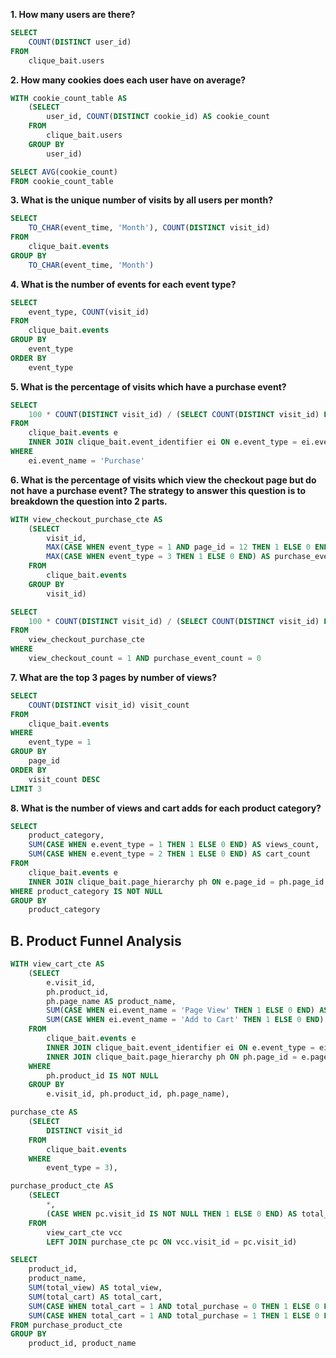 **1. How many users are there?**

```sql
SELECT
	COUNT(DISTINCT user_id)
FROM
	clique_bait.users
```

**2. How many cookies does each user have on average?**

```sql
WITH cookie_count_table AS
    (SELECT
        user_id, COUNT(DISTINCT cookie_id) AS cookie_count
    FROM
        clique_bait.users
    GROUP BY
        user_id)

SELECT AVG(cookie_count)
FROM cookie_count_table
```

**3. What is the unique number of visits by all users per month?**

```sql
SELECT
	TO_CHAR(event_time, 'Month'), COUNT(DISTINCT visit_id)
FROM
	clique_bait.events
GROUP BY
	TO_CHAR(event_time, 'Month')
```

**4. What is the number of events for each event type?**

```sql
SELECT
	event_type, COUNT(visit_id)
FROM
	clique_bait.events
GROUP BY
	event_type
ORDER BY
	event_type
```

**5. What is the percentage of visits which have a purchase event?**

```sql
SELECT
	100 * COUNT(DISTINCT visit_id) / (SELECT COUNT(DISTINCT visit_id) FROM clique_bait.events) AS purchase_event_percentage
FROM
	clique_bait.events e
	INNER JOIN clique_bait.event_identifier ei ON e.event_type = ei.event_type
WHERE
	ei.event_name = 'Purchase'
```

**6. What is the percentage of visits which view the checkout page but do not have a purchase event? The strategy to answer this question is to breakdown the question into 2 parts.**

```sql
WITH view_checkout_purchase_cte AS
	(SELECT
		visit_id,
		MAX(CASE WHEN event_type = 1 AND page_id = 12 THEN 1 ELSE 0 END) AS view_checkout_count,
		MAX(CASE WHEN event_type = 3 THEN 1 ELSE 0 END) AS purchase_event_count
	FROM
		clique_bait.events
	GROUP BY
		visit_id)

SELECT
	100 * COUNT(DISTINCT visit_id) / (SELECT COUNT(DISTINCT visit_id) FROM clique_bait.events)
FROM
	view_checkout_purchase_cte
WHERE
	view_checkout_count = 1 AND purchase_event_count = 0
```

**7. What are the top 3 pages by number of views?**

```sql
SELECT
	COUNT(DISTINCT visit_id) visit_count
FROM
	clique_bait.events
WHERE
	event_type = 1
GROUP BY
	page_id
ORDER BY
	visit_count DESC
LIMIT 3
```

**8. What is the number of views and cart adds for each product category?**

```sql
SELECT
	product_category,
	SUM(CASE WHEN e.event_type = 1 THEN 1 ELSE 0 END) AS views_count,
	SUM(CASE WHEN e.event_type = 2 THEN 1 ELSE 0 END) AS cart_count
FROM
	clique_bait.events e
	INNER JOIN clique_bait.page_hierarchy ph ON e.page_id = ph.page_id
WHERE product_category IS NOT NULL
GROUP BY
	product_category
```

## B. Product Funnel Analysis

```sql
WITH view_cart_cte AS
	(SELECT
		e.visit_id,
		ph.product_id,
		ph.page_name AS product_name,
		SUM(CASE WHEN ei.event_name = 'Page View' THEN 1 ELSE 0 END) AS total_view,
		SUM(CASE WHEN ei.event_name = 'Add to Cart' THEN 1 ELSE 0 END) AS total_cart
	FROM
		clique_bait.events e
		INNER JOIN clique_bait.event_identifier ei ON e.event_type = ei.event_type
		INNER JOIN clique_bait.page_hierarchy ph ON ph.page_id = e.page_id
	WHERE
		ph.product_id IS NOT NULL
	GROUP BY
		e.visit_id, ph.product_id, ph.page_name),

purchase_cte AS
	(SELECT
		DISTINCT visit_id
	FROM
		clique_bait.events
	WHERE
		event_type = 3),

purchase_product_cte AS
	(SELECT
	 	*,
		(CASE WHEN pc.visit_id IS NOT NULL THEN 1 ELSE 0 END) AS total_purchase
	FROM
		view_cart_cte vcc
		LEFT JOIN purchase_cte pc ON vcc.visit_id = pc.visit_id)

SELECT
	product_id,
	product_name,
	SUM(total_view) AS total_view,
	SUM(total_cart) AS total_cart,
	SUM(CASE WHEN total_cart = 1 AND total_purchase = 0 THEN 1 ELSE 0 END) AS total_abandon,
	SUM(CASE WHEN total_cart = 1 AND total_purchase = 1 THEN 1 ELSE 0 END) AS total_purchase
FROM purchase_product_cte
GROUP BY
	product_id, product_name
```
